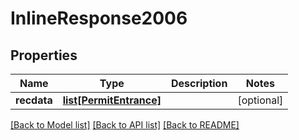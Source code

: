# InlineResponse2006

## Properties
Name | Type | Description | Notes
------------ | ------------- | ------------- | -------------
**recdata** | [**list[PermitEntrance]**](PermitEntrance.md) |  | [optional] 

[[Back to Model list]](../README.md#documentation-for-models) [[Back to API list]](../README.md#documentation-for-api-endpoints) [[Back to README]](../README.md)


